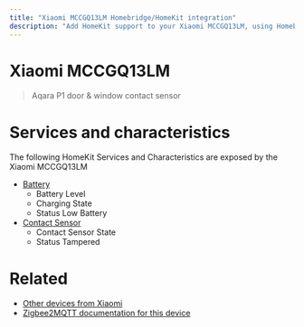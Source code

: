 ```yaml
---
title: "Xiaomi MCCGQ13LM Homebridge/HomeKit integration"
description: "Add HomeKit support to your Xiaomi MCCGQ13LM, using Homebridge, Zigbee2MQTT and homebridge-z2m."
---
```

<!---
This file has been GENERATED using src/docgen/docgen.ts
DO NOT EDIT THIS FILE MANUALLY!
-->
# Xiaomi MCCGQ13LM
> Aqara P1 door & window contact sensor


# Services and characteristics
The following HomeKit Services and Characteristics are exposed by
the Xiaomi MCCGQ13LM

* [Battery](../../battery.md)
  * Battery Level
  * Charging State
  * Status Low Battery
* [Contact Sensor](../../sensors.md)
  * Contact Sensor State
  * Status Tampered


# Related
* [Other devices from Xiaomi](../index.md#xiaomi)
* [Zigbee2MQTT documentation for this device](https://www.zigbee2mqtt.io/devices/MCCGQ13LM.html)